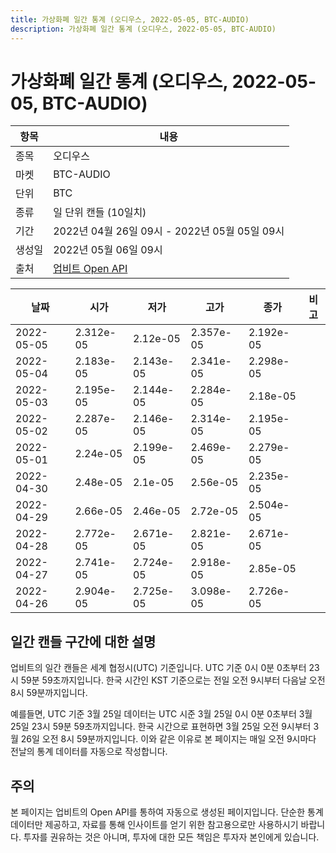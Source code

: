 ```yaml
---
title: 가상화폐 일간 통계 (오디우스, 2022-05-05, BTC-AUDIO)
description: 가상화폐 일간 통계 (오디우스, 2022-05-05, BTC-AUDIO)
---
```



가상화폐 일간 통계 (오디우스, 2022-05-05, BTC-AUDIO)
===

|항목|내용|
|--|--|
|종목|오디우스|
|마켓|BTC-AUDIO|
|단위|BTC|
|종류|일 단위 캔들 (10일치)|
|기간|2022년 04월 26일 09시 - 2022년 05월 05일 09시|
|생성일|2022년 05월 06일 09시|
|출처|[업비트 Open API](https://docs.upbit.com)|


|날짜|시가|저가|고가|종가|비고|
|--|--|--|--|--|--|
|2022-05-05|2.312e-05|2.12e-05|2.357e-05|2.192e-05|    |
|2022-05-04|2.183e-05|2.143e-05|2.341e-05|2.298e-05|    |
|2022-05-03|2.195e-05|2.144e-05|2.284e-05|2.18e-05|    |
|2022-05-02|2.287e-05|2.146e-05|2.314e-05|2.195e-05|    |
|2022-05-01|2.24e-05|2.199e-05|2.469e-05|2.279e-05|    |
|2022-04-30|2.48e-05|2.1e-05|2.56e-05|2.235e-05|    |
|2022-04-29|2.66e-05|2.46e-05|2.72e-05|2.504e-05|    |
|2022-04-28|2.772e-05|2.671e-05|2.821e-05|2.671e-05|    |
|2022-04-27|2.741e-05|2.724e-05|2.918e-05|2.85e-05|    |
|2022-04-26|2.904e-05|2.725e-05|3.098e-05|2.726e-05|    |


일간 캔들 구간에 대한 설명
---


업비트의 일간 캔들은 세계 협정시(UTC) 기준입니다. 
UTC 기준 0시 0분 0초부터 23시 59분 59초까지입니다. 
한국 시간인 KST 기준으로는 전일 오전 9시부터 다음날 오전 8시 59분까지입니다. 


예를들면, UTC 기준 3월 25일 데이터는 UTC 시준 3월 25일 0시 0분 0초부터 3월 25일 23시 59분 59초까지입니다. 
한국 시간으로 표현하면 3월 25일 오전 9시부터 3월 26일 오전 8시 59분까지입니다. 
이와 같은 이유로 본 페이지는 매일 오전 9시마다 전날의 통계 데이터를 자동으로 작성합니다. 


주의
---


본 페이지는 업비트의 Open API를 통하여 자동으로 생성된 페이지입니다. 
단순한 통계 데이터만 제공하고, 자료를 통해 인사이트를 얻기 위한 참고용으로만 사용하시기 바랍니다. 
투자를 권유하는 것은 아니며, 투자에 대한 모든 책임은 투자자 본인에게 있습니다. 
